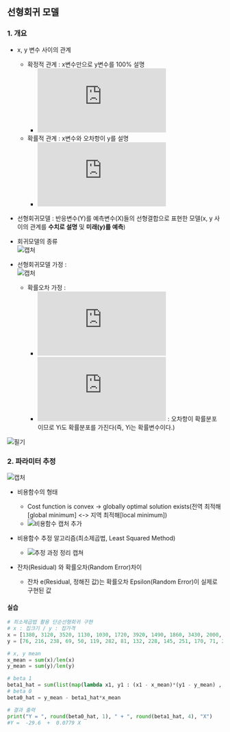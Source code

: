## 선형회귀 모델

### 1. 개요
- x, y 변수 사이의 관계
    - 확정적 관계 : x변수만으로 y변수를 100% 설명
        - ![수식](https://latex.codecogs.com/gif.latex?Y%20%3D%20f%28x%29)
    - 확률적 관계 : x변수와 오차항이 y를 설명
        - ![수식](https://latex.codecogs.com/gif.latex?Y%20%3D%20f%28x%29%20&plus;%20%5Cvarepsilon)

- 선형회귀모델 : 반응변수(Y)를 예측변수(X)들의 선형결합으로 표현한 모델(x, y 사이의 관계를 **수치로 설명** 및 **미래(y)를 예측**)
- 회귀모델의 종류   
![캡처](https://user-images.githubusercontent.com/43491168/109406634-089a2900-79be-11eb-992e-686440967551.PNG)

- 선형회귀모델 가정 :    
![캡처](https://user-images.githubusercontent.com/43491168/109406817-6aa75e00-79bf-11eb-8e82-7f8109e3e49d.PNG)
    - 확률오차 가정 : 
        - ![수식](https://latex.codecogs.com/gif.latex?%5Cvarepsilon_%7Bi%7D%20%5Csim%20N%28o%2C%20%5Csigma%20%5E%7B2%7D%29%2C%20i%20%3D%201%2C2%2C...%2Cn) 
        - ![수식](https://latex.codecogs.com/gif.latex?Y_%7Bi%7D%20%3D%20%5Cbeta%20_%7B0%7D%20&plus;%20%5Cbeta%20_%7B1%7Dx_%7Bi%7D%20&plus;%20%5Cvarepsilon) : 오차항이 확률분포 이므로 Yi도 확률분포를 가진다(즉, Yi는 확률변수이다.)
<!--이하 필기 대체-->
![필기](https://user-images.githubusercontent.com/43491168/109407365-8dd40c80-79c3-11eb-8037-538d75883c88.png)

### 2. 파라미터 추정
![캡처](https://user-images.githubusercontent.com/43491168/109409119-3d64ab00-79d3-11eb-83b8-f35fec2292ae.PNG)

- 비용함수의 형태
    - Cost function is convex -> globally optimal solution exists(전역 최적해[global minimum] <-> 지역 최적해[local minimum])
    - ![비용함수 캡처 추가](https://user-images.githubusercontent.com/43491168/109411393-2038d800-79e5-11eb-97e6-26cfec47039a.PNG)

- 비용함수 추정 알고리즘(최소제곱법, Least Squared Method)
    - ![추정 과정 정리 캡쳐](https://user-images.githubusercontent.com/43491168/109411182-90465e80-79e3-11eb-8b89-a258f273cde8.PNG)

- 잔차(Residual) 와 확률오차(Random Error)차이
    - 잔차 e(Residual, 정해진 값)는 확률오차 Epsilon(Random Error)이 실제로 구현된 값

#### 실습

```python
# 최소제곱법 활용 단순선형회귀 구현
# x : 집크기 / y : 집가격
x = [1380, 3120, 3520, 1130, 1030, 1720, 3920, 1490, 1860, 3430, 2000, 3660, 2500, 1220, 1390]
y = [76, 216, 238, 69, 50, 119, 282, 81, 132, 228, 145, 251, 170, 71, 29]

# x, y mean
x_mean = sum(x)/len(x)
y_mean = sum(y)/len(y)

# beta 1
beta1_hat = sum(list(map(lambda x1, y1 : (x1 - x_mean)*(y1 - y_mean) , x, y))) / sum(list(map(lambda x1 : (x1 - x_mean)**2 , x)))
# beta 0
beta0_hat = y_mean - beta1_hat*x_mean

# 결과 출력
print("Y = ", round(beta0_hat, 1), " + ", round(beta1_hat, 4), "X")
#Y =  -29.6  +  0.0779 X
```
